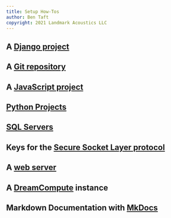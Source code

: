 ```yaml
---
title: Setup How-Tos
author: Ben Taft
copyright: 2021 Landmark Acoustics LLC
---
```


## A [Django project](django.md)
## A [Git repository](git.md)
## A [JavaScript project](javascript.md)
## [Python Projects](python/)
## [SQL Servers](sql/)
## Keys for the [Secure Socket Layer protocol](ssl.md)
## A [web server](webserver.md)
## A [DreamCompute](dreamcompute.md) instance
## Markdown Documentation with [MkDocs](mkdocs.md)
